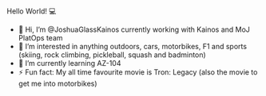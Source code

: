 Hello World! 💻

- 👋 Hi, I’m @JoshuaGlassKainos currently working with Kainos and MoJ PlatOps team
- 🎿 I’m interested in anything outdoors, cars, motorbikes, F1 and sports (skiing, rock climbing, pickleball, squash and badminton)
- 🌱 I’m currently learning AZ-104
- ⚡ Fun fact: My all time favourite movie is Tron: Legacy (also the movie to get me into motorbikes)

<!---
JoshuaGlassKainos/JoshuaGlassKainos is a ✨ special ✨ repository because its `README.md` (this file) appears on your GitHub profile.
You can click the Preview link to take a look at your changes.
--->
